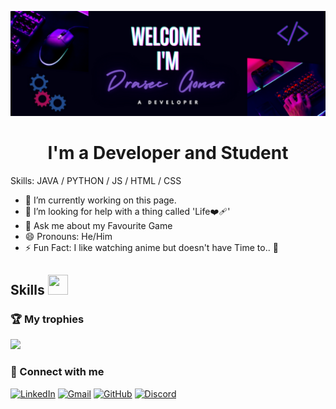 ![Header](./banner.png)

<h1 align="center">I'm a Developer and Student</h1>

Skills: JAVA / PYTHON / JS / HTML / CSS

- 🔭 I’m currently working on this page. 
- 🤔 I’m looking for help with a thing called 'Life❤️‍🩹' 
- 💬 Ask me about my Favourite Game 
- 😄 Pronouns: He/Him
- ⚡ Fun Fact: I like watching anime but doesn't have Time to.. 🤣

<h2> Skills <img src = "https://raw.githubusercontent.com/rahulbanerjee26/githubProfileReadmeGenerator/main/gifs/code.gif" width = 32px height=32px> </h2>

### 🏆 My trophies

<img height="180" src="https://github-profile-trophy.vercel.app/?username=DrasecGoner&column=8&theme=algolia&no-frame=true"/>

### 🤝 Connect with me
[![LinkedIn](https://img.shields.io/badge/LinkedIn-0077B5?style=for-the-badge&logo=linkedin&logoColor=white)]([https://www.linkedin.com/in/soumya-manna-b19b91251/])
[![Gmail](https://img.shields.io/badge/Gmail-D14836?style=for-the-badge&logo=gmail&logoColor=white)](mailto:drasec.04.github@gmail.com])
[![GitHub](https://img.shields.io/badge/GitHub-100000?style=for-the-badge&logo=github&logoColor=white)](https://github.com/Drasec-Goner)
[![Discord](https://img.shields.io/badge/Discord-7289DA?style=for-the-badge&logo=discord&logoColor=white)](https://discordapp.com/users/664864686474526729)
